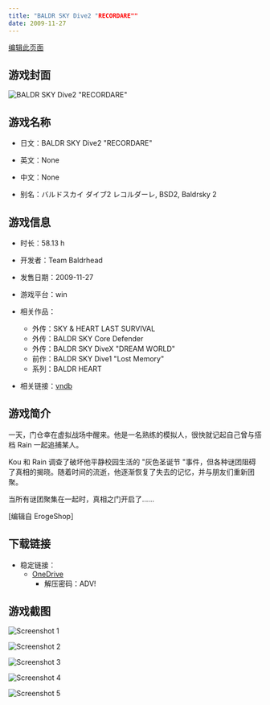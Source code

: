 ```yaml
---
title: "BALDR SKY Dive2 "RECORDARE""
date: 2009-11-27
---
```

[编辑此页面](https://github.com/ACG-3/ADV3-source/blob/main/source/_posts/games/BALDR%20SKY%20Dive2%20RECORDARE.md)

## 游戏封面

![BALDR SKY Dive2 "RECORDARE"](https://pan.timero.xyz/d/onedrive/img_lib_001/BALDR%20SKY%20Dive2%20RECORDARE_cover.avif)


## 游戏名称

- 日文：BALDR SKY Dive2 "RECORDARE"
- 英文：None
- 中文：None

- 别名：バルドスカイ ダイブ2 レコルダーレ, BSD2, Baldrsky 2


## 游戏信息

- 时长：58.13 h
- 开发者：Team Baldrhead
- 发售日期：2009-11-27
- 游戏平台：win
- 相关作品：
   - 外传：SKY & HEART LAST SURVIVAL
   - 外传：BALDR SKY Core Defender
   - 外传：BALDR SKY DiveX "DREAM WORLD"
   - 前作：BALDR SKY Dive1 "Lost Memory"
   - 系列：BALDR HEART

- 相关链接：[vndb](https://vndb.org/v1913)


## 游戏简介

一天，门仓幸在虚拟战场中醒来。他是一名熟练的模拟人，很快就记起自己曾与搭档 Rain 一起追捕某人。

Kou 和 Rain 调查了破坏他平静校园生活的 "灰色圣诞节 "事件，但各种谜团阻碍了真相的揭晓。随着时间的流逝，他逐渐恢复了失去的记忆，并与朋友们重新团聚。

当所有谜团聚集在一起时，真相之门开启了......

[编辑自 ErogeShop］


## 下载链接


- 稳定链接：
    - [OneDrive](https://pan.timero.xyz/onedrive/adv_lib_001/BALDR%20SKY%20Dive2%20RECORDARE)
        - 解压密码：ADV!


## 游戏截图


![Screenshot 1](https://pan.timero.xyz/d/onedrive/img_lib_001/BALDR%20SKY%20Dive2%20RECORDARE_Screenshot_1.avif)

![Screenshot 2](https://pan.timero.xyz/d/onedrive/img_lib_001/BALDR%20SKY%20Dive2%20RECORDARE_Screenshot_2.avif)

![Screenshot 3](https://pan.timero.xyz/d/onedrive/img_lib_001/BALDR%20SKY%20Dive2%20RECORDARE_Screenshot_3.avif)

![Screenshot 4](https://pan.timero.xyz/d/onedrive/img_lib_001/BALDR%20SKY%20Dive2%20RECORDARE_Screenshot_4.avif)

![Screenshot 5](https://pan.timero.xyz/d/onedrive/img_lib_001/BALDR%20SKY%20Dive2%20RECORDARE_Screenshot_5.avif)

